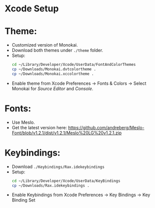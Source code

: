 # Xcode Setup

# Theme:
- Customized version of Monokai.
- Download both themes under `./theme` folder.
- Setup:
    ```sh
    cd ~/Library/Developer/Xcode/UserData/FontAndColorThemes
    cp ~/Downloads/Monokai.dvtcolortheme .
    cp ~/Downloads/Monokai.xccolortheme .
    ```
- Enable theme from Xcode Preferences -> Fonts & Colors -> Select Monokai for _Source Editor_ and _Console_.

# Fonts:
- Use Meslo.
- Get the latest version here: https://github.com/andreberg/Meslo-Font/blob/v1.2.1/dist/v1.2.1/Meslo%20LG%20v1.2.1.zip

# Keybindings:
- Download `./Keybindings/Rax.idekeybindings`
- Setup:
    ```sh
    cd ~/Library/Developer/Xcode/UserData/KeyBindings
    cp ~/Downloads/Rax.idekeybindings .
    ```
- Enable Keybindings from Xcode Preferences -> Key Bindings -> Key Binding Set
